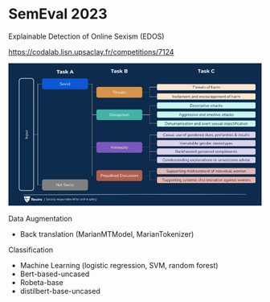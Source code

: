 # SemEval 2023

Explainable Detection of Online Sexism (EDOS)

https://codalab.lisn.upsaclay.fr/competitions/7124

![Description of the services](/SemEval-Task10/tasks.png?raw=true "Flow")

Data Augmentation
 - Back translation (MarianMTModel, MarianTokenizer)

Classification
 - Machine Learning (logistic regression, SVM, random forest)
 - Bert-based-uncased
 - Robeta-base
 - distilbert-base-uncased
